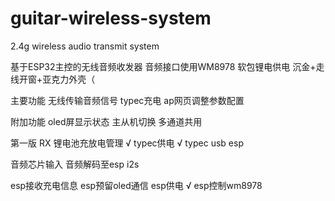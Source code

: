 # guitar-wireless-system
2.4g wireless audio transmit system

基于ESP32主控的无线音频收发器
音频接口使用WM8978
软包锂电供电
沉金+走线开窗+亚克力外壳（

主要功能
无线传输音频信号
typec充电
ap网页调整参数配置

附加功能
oled屏显示状态
主从机切换
多通道共用



第一版
RX
锂电池充放电管理 √
typec供电 √
typec usb esp 

音频芯片输入 
音频解码至esp i2s

esp接收充电信息
esp预留oled通信
esp供电 √
esp控制wm8978

